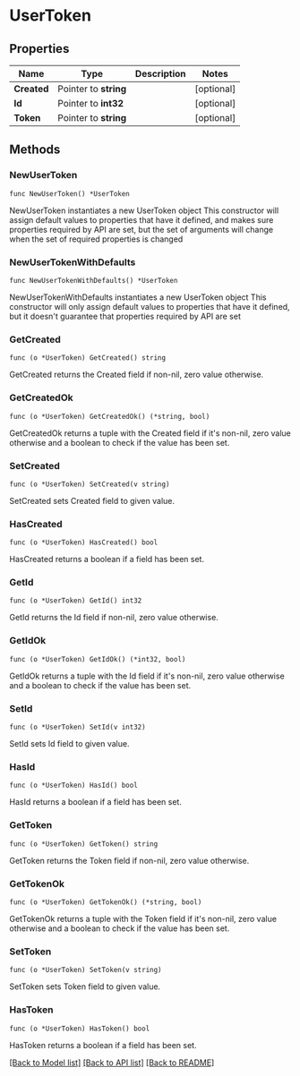 # UserToken

## Properties

Name | Type | Description | Notes
------------ | ------------- | ------------- | -------------
**Created** | Pointer to **string** |  | [optional] 
**Id** | Pointer to **int32** |  | [optional] 
**Token** | Pointer to **string** |  | [optional] 

## Methods

### NewUserToken

`func NewUserToken() *UserToken`

NewUserToken instantiates a new UserToken object
This constructor will assign default values to properties that have it defined,
and makes sure properties required by API are set, but the set of arguments
will change when the set of required properties is changed

### NewUserTokenWithDefaults

`func NewUserTokenWithDefaults() *UserToken`

NewUserTokenWithDefaults instantiates a new UserToken object
This constructor will only assign default values to properties that have it defined,
but it doesn't guarantee that properties required by API are set

### GetCreated

`func (o *UserToken) GetCreated() string`

GetCreated returns the Created field if non-nil, zero value otherwise.

### GetCreatedOk

`func (o *UserToken) GetCreatedOk() (*string, bool)`

GetCreatedOk returns a tuple with the Created field if it's non-nil, zero value otherwise
and a boolean to check if the value has been set.

### SetCreated

`func (o *UserToken) SetCreated(v string)`

SetCreated sets Created field to given value.

### HasCreated

`func (o *UserToken) HasCreated() bool`

HasCreated returns a boolean if a field has been set.

### GetId

`func (o *UserToken) GetId() int32`

GetId returns the Id field if non-nil, zero value otherwise.

### GetIdOk

`func (o *UserToken) GetIdOk() (*int32, bool)`

GetIdOk returns a tuple with the Id field if it's non-nil, zero value otherwise
and a boolean to check if the value has been set.

### SetId

`func (o *UserToken) SetId(v int32)`

SetId sets Id field to given value.

### HasId

`func (o *UserToken) HasId() bool`

HasId returns a boolean if a field has been set.

### GetToken

`func (o *UserToken) GetToken() string`

GetToken returns the Token field if non-nil, zero value otherwise.

### GetTokenOk

`func (o *UserToken) GetTokenOk() (*string, bool)`

GetTokenOk returns a tuple with the Token field if it's non-nil, zero value otherwise
and a boolean to check if the value has been set.

### SetToken

`func (o *UserToken) SetToken(v string)`

SetToken sets Token field to given value.

### HasToken

`func (o *UserToken) HasToken() bool`

HasToken returns a boolean if a field has been set.


[[Back to Model list]](../README.md#documentation-for-models) [[Back to API list]](../README.md#documentation-for-api-endpoints) [[Back to README]](../README.md)


